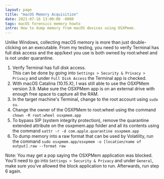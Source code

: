 ```yaml
---
layout: page
title: "macOS Memory Acquisition"
date: 2021-07-16 13:00:00 -0000
tags: macOS forensics memory howto
intro: How to dump memory from macOS devices using OSXPmem.
---
```

Unlike Windows, collecting macOS memory is more than just double-clicking on an executable. From my testing, you need to verify Terminal has full disk access and the app/kext you use is both owned by root:wheel and is not under quarantine.

1. Verify Terminal has full disk access.  
This can be done by going into `Settings > Security & Privacy > Privacy` and under `Full Disk Access` the Terminal app is checked.
2. With macOS Catalina (10.15.X), I was still able to use the OSXPMem version 3.9. Make sure the OSXPMem app is on an external drive with enough free space to capture all the RAM.
3. In the target machine's Terminal, change to the root account using `sudo su`.
4. Change the owner of the OSXPMem to root:wheel using the command `chown -R root:wheel osxpmem.app`
5. To bypass SIP (system integrity protection), remove the quarantine extended attribute on the osxpmem.app folder and all its contents using the command `xattr -r -d com.apple.quarantine osxpmem.app`
6. To dump memory into a raw format that can be used by Volatility, run the command `sudo osxpmem.app/osxpmem -o [location/name of output].raw --format raw`

Note: You may get a pop saying the OSXPMem application was blocked. You'll need to go into `Settings > Security & Privacy` and under `General`, make sure you've allowed the block application to run. Afterwards, run step 6 again.